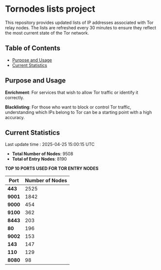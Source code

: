 # Tornodes lists project

This repository provides updated lists of IP addresses associated with Tor relay nodes. The lists are refreshed every 30 minutes to ensure they reflect the most current state of the Tor network.

## Table of Contents

- [Purpose and Usage](#purpose-and-usage)
- [Current Statistics](#current-statistics)


## Purpose and Usage

**Enrichment**: For services that wish to allow Tor traffic or identify it correctly.

**Blacklisting**: For those who want to block or control Tor traffic, understanding which IPs belong to Tor can be a starting point with a high accuracy.

## Current Statistics

Last update time : 2025-04-25 15:00:15 UTC

- **Total Number of Nodes**: 9508
- **Total of Entry Nodes**: 8190

**TOP 10 PORTS USED FOR TOR ENTRY NODES**

| **Port** | **Number of Nodes** |
|------|-----------------|
| **443**   | 2525  |
| **9001**   | 1842  |
| **9000**   | 454  |
| **9100**   | 362  |
| **8443**   | 203  |
| **80**   | 196  |
| **9002**   | 153  |
| **143**   | 147  |
| **110**   | 129  |
| **8080**   | 98  |

